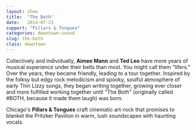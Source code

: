 ```yaml
---
layout: show
title:  "The Both"
date:   2014-07-21
support: "Pillars & Tongues"
categories: downtown-sound
slug: the-both
class: downtown
---
```


Collectively and individually, **Aimee Mann** and **Ted Leo** have more years of musical experience under their belts than most. You might call them "lifers." Over the years, they became friendly, leading to a tour together. Inspired by the folksy but edgy rock melodicism and spooky, soulful atmosphere of early Thin Lizzy songs, they began writing together, growing ever closer and more fulfilled working together until "The Both" (originally called #BOTH, because it made them laugh) was born.

Chicago's **Pillars & Tongues** craft cinematic art-rock that promises to blanket the Pritzker Pavilion in warm, lush soundscapes with haunting vocals.​